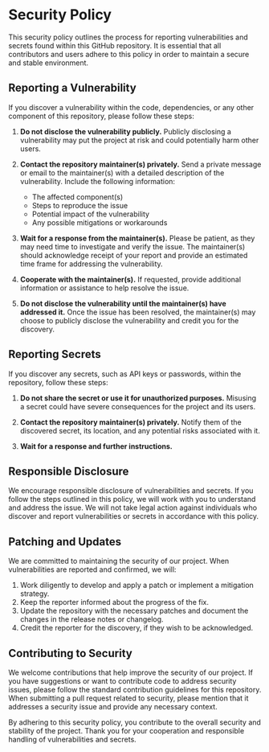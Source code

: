 # Security Policy

This security policy outlines the process for reporting vulnerabilities and secrets found within this GitHub repository.
It is essential that all contributors and users adhere to this policy in order to maintain a secure and stable
environment.

## Reporting a Vulnerability

If you discover a vulnerability within the code, dependencies, or any other component of this repository, please follow
these steps:

1. **Do not disclose the vulnerability publicly.** Publicly disclosing a vulnerability may put the project at risk and
   could potentially harm other users.

2. **Contact the repository maintainer(s) privately.** Send a private message or email to the maintainer(s) with a
   detailed description of the vulnerability. Include the following information:

    - The affected component(s)
    - Steps to reproduce the issue
    - Potential impact of the vulnerability
    - Any possible mitigations or workarounds

3. **Wait for a response from the maintainer(s).** Please be patient, as they may need time to investigate and verify
   the issue. The maintainer(s) should acknowledge receipt of your report and provide an estimated time frame for
   addressing the vulnerability.

4. **Cooperate with the maintainer(s).** If requested, provide additional information or assistance to help resolve the
   issue.

5. **Do not disclose the vulnerability until the maintainer(s) have addressed it.** Once the issue has been resolved,
   the maintainer(s) may choose to publicly disclose the vulnerability and credit you for the discovery.

## Reporting Secrets

If you discover any secrets, such as API keys or passwords, within the repository, follow these steps:

1. **Do not share the secret or use it for unauthorized purposes.** Misusing a secret could have severe consequences for
   the project and its users.

2. **Contact the repository maintainer(s) privately.** Notify them of the discovered secret, its location, and any
   potential risks associated with it.

3. **Wait for a response and further instructions.**

## Responsible Disclosure

We encourage responsible disclosure of vulnerabilities and secrets. If you follow the steps outlined in this policy, we
will work with you to understand and address the issue. We will not take legal action against individuals who discover
and report vulnerabilities or secrets in accordance with this policy.

## Patching and Updates

We are committed to maintaining the security of our project. When vulnerabilities are reported and confirmed, we will:

1. Work diligently to develop and apply a patch or implement a mitigation strategy.
2. Keep the reporter informed about the progress of the fix.
3. Update the repository with the necessary patches and document the changes in the release notes or changelog.
4. Credit the reporter for the discovery, if they wish to be acknowledged.

## Contributing to Security

We welcome contributions that help improve the security of our project. If you have suggestions or want to contribute
code to address security issues, please follow the standard contribution guidelines for this repository. When submitting
a pull request related to security, please mention that it addresses a security issue and provide any necessary context.

By adhering to this security policy, you contribute to the overall security and stability of the project. Thank you for
your cooperation and responsible handling of vulnerabilities and secrets.

